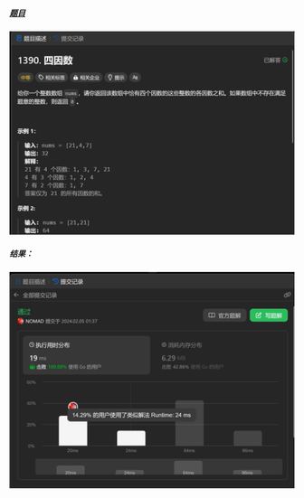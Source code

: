 ##### [题目](https://leetcode.cn/problems/four-divisors/description/)
![pic](img.png)
##### 结果：
![pic](result.png)